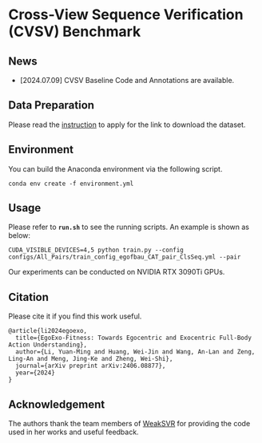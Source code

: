 # Cross-View Sequence Verification (CVSV) Benchmark

## News
- [2024.07.09] CVSV Baseline Code and Annotations are available.

## Data Preparation
Please read the [instruction](../README.md) to apply for the link to download the dataset.

## Environment
You can build the Anaconda environment via the following script.
```
conda env create -f environment.yml
```

## Usage
Please refer to **`run.sh`** to see the running scripts. An example is shown as below:
```
CUDA_VISIBLE_DEVICES=4,5 python train.py --config configs/All_Pairs/train_config_egofbau_CAT_pair_ClsSeq.yml --pair
```
Our experiments can be conducted on NVIDIA RTX 3090Ti GPUs. 

## Citation
Please cite it if you find this work useful.
```
@article{li2024egoexo,
  title={EgoExo-Fitness: Towards Egocentric and Exocentric Full-Body Action Understanding},
  author={Li, Yuan-Ming and Huang, Wei-Jin and Wang, An-Lan and Zeng, Ling-An and Meng, Jing-Ke and Zheng, Wei-Shi},
  journal={arXiv preprint arXiv:2406.08877},
  year={2024}
}
```

## Acknowledgement
The authors thank the team members of [WeakSVR](https://github.com/svip-lab/WeakSVR/tree/main) for providing the code used in her works and useful feedback.
